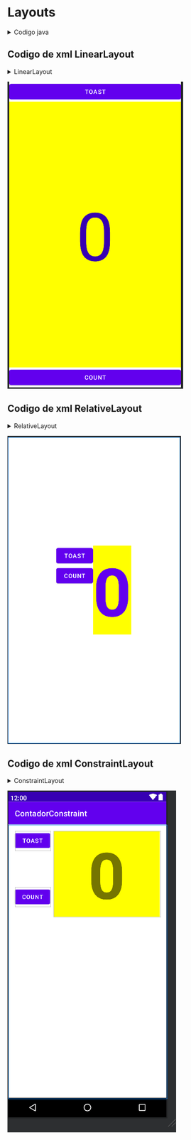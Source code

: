 # Layouts

<details>
<summary>Codigo java</summary>
<br>
package com.example.contadortoast;

import androidx.annotation.NonNull;
import androidx.appcompat.app.AppCompatActivity;

import android.os.Bundle;
import android.os.PersistableBundle;
import android.view.View;
import android.widget.Button;
import android.widget.TextView;
import android.widget.Toast;

public class MainActivity extends AppCompatActivity {

    private Button button_toast;
    private TextView show_count;
    private Button button_count;

    private int num=0;

    @Override
    protected void onCreate(Bundle savedInstanceState) {
        super.onCreate(savedInstanceState);
        setContentView(R.layout.activity_main);

        button_toast=(Button) findViewById(R.id.button_toast);
        show_count =(TextView) findViewById(R.id.show_count);
        button_count=(Button) findViewById(R.id.button_count);

        if (savedInstanceState != null) {
            num= savedInstanceState.getInt("num");
            show_count.setText(String.valueOf(num));
        }


        button_toast.setOnClickListener(new View.OnClickListener() {
            @Override
            public void onClick(View view) {
                Toast.makeText(MainActivity.this, "Has hecho "+num+" click", Toast.LENGTH_SHORT).show();
            }
        });

        button_count.setOnClickListener(new View.OnClickListener() {
            @Override
            public void onClick(View view) {
                num+=1;
                show_count.setText(String.valueOf(num));
            }
        });


    }

    @Override
    public void onSaveInstanceState(Bundle savedInstanceState) {

        savedInstanceState.putInt("num",num);
        super.onSaveInstanceState(savedInstanceState);
    }
}
</details>


## Codigo de xml LinearLayout
<details>
<summary>LinearLayout</summary>
<br>
<?xml version="1.0" encoding="utf-8"?>
<LinearLayout xmlns:android="http://schemas.android.com/apk/res/android"
    xmlns:app="http://schemas.android.com/apk/res-auto"
    xmlns:tools="http://schemas.android.com/tools"
    android:layout_width="match_parent"
    android:layout_height="match_parent"
    tools:context=".MainActivity"
    android:gravity="center"
    android:orientation="vertical">


    <Button
        android:id="@+id/button_toast"
        android:layout_width="match_parent"
        android:layout_height="wrap_content"
        android:text="Toast"
        />

    <TextView
        android:id="@+id/show_count"
        android:layout_width="match_parent"
        android:layout_height="wrap_content"
        android:gravity="center"
        android:background="@color/yellow"
        android:textColor="@color/design_default_color_primary_dark"
        android:text="0"
        android:textSize="160sp"
        android:layout_weight="2"/>

    <Button
        android:id="@+id/button_count"
        android:layout_width="match_parent"
        android:layout_height="wrap_content"
        android:text="Count"
        />

</LinearLayout>
</details>

![](https://github.com/ZhijunLin7/ContadorToast/blob/master/Camera%20Roll/1.1.PNG)

## Codigo de xml RelativeLayout
<details>
<summary>RelativeLayout</summary>
<br>
<?xml version="1.0" encoding="utf-8"?>
<RelativeLayout xmlns:android="http://schemas.android.com/apk/res/android"
    xmlns:app="http://schemas.android.com/apk/res-auto"
    xmlns:tools="http://schemas.android.com/tools"
    android:layout_width="match_parent"
    android:layout_height="match_parent"
    tools:context=".MainActivity"
    android:gravity="center"
    android:orientation="vertical">


    <Button
        android:id="@+id/button_toast"
        android:layout_width="wrap_content"
        android:layout_height="wrap_content"
        android:layout_gravity="center_horizontal"
        android:text="Toast" />

    <Button
        android:id="@+id/button_count"
        android:layout_width="wrap_content"
        android:layout_height="wrap_content"
        android:layout_gravity="center_horizontal"
        android:layout_below="@+id/button_toast"
        android:layout_alignParentLeft="true"
        android:layout_alignParentStart="true"
        android:text="Count"/>

    <TextView
        android:id="@+id/show_count"
        android:layout_width="wrap_content"
        android:layout_height="wrap_content"
        android:layout_gravity="center_horizontal"
        android:background="@color/yellow"
        android:gravity="center"
        android:text="0"
        android:textColor="@color/design_default_color_primary"
        android:textSize="160sp"
        android:textStyle="bold"
        android:layout_alignParentTop="true"
        android:layout_toRightOf="@+id/button_toast"
        android:layout_toEndOf="@+id/button_toast" />


</RelativeLayout>
</details>

![](https://github.com/ZhijunLin7/ContadorToast/blob/master/Camera%20Roll/1.2.png)

## Codigo de xml ConstraintLayout
<details>
<summary>ConstraintLayout</summary>
<br>
<?xml version="1.0" encoding="utf-8"?>
<androidx.constraintlayout.widget.ConstraintLayout xmlns:android="http://schemas.android.com/apk/res/android"
    xmlns:app="http://schemas.android.com/apk/res-auto"
    xmlns:tools="http://schemas.android.com/tools"
    android:id="@+id/linearLayout"
    android:layout_width="match_parent"
    android:layout_height="match_parent"
    android:gravity="center"
    tools:context=".MainActivity">


    <Button
        android:id="@+id/button_toast"
        android:layout_width="wrap_content"
        android:layout_height="wrap_content"
        android:layout_marginLeft="16dp"
        android:layout_marginTop="16dp"
        android:text="Toast"
        app:layout_constraintLeft_toLeftOf="parent"
        app:layout_constraintTop_toTopOf="parent" />

    <TextView
        android:id="@+id/show_count"
        android:layout_width="0dp"
        android:layout_height="wrap_content"
        android:layout_marginLeft="8dp"
        android:layout_marginTop="16dp"
        android:layout_marginRight="16dp"
        android:background="@color/yellow"
        android:gravity="center"
        android:text="0"
        android:textSize="160sp"
        android:textStyle="bold"
        app:layout_constraintLeft_toRightOf="@+id/button_count"
        app:layout_constraintRight_toRightOf="parent"
        app:layout_constraintTop_toTopOf="parent" />


    <Button
        android:id="@+id/button_count"
        android:layout_width="wrap_content"
        android:layout_height="wrap_content"
        android:layout_marginLeft="16dp"
        android:text="Count"
        android:textColor="@android:color/white"
        app:layout_constraintBaseline_toBaselineOf="@+id/show_count"
        app:layout_constraintLeft_toLeftOf="parent" />

</androidx.constraintlayout.widget.ConstraintLayout>
</details>

![](https://github.com/ZhijunLin7/ContadorToast/blob/master/Camera%20Roll/1.3.png)


